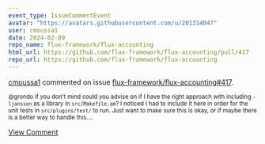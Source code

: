 ```yaml
---
event_type: IssueCommentEvent
avatar: "https://avatars.githubusercontent.com/u/20131404?"
user: cmoussa1
date: 2024-02-09
repo_name: flux-framework/flux-accounting
html_url: https://github.com/flux-framework/flux-accounting/pull/417
repo_url: https://github.com/flux-framework/flux-accounting
---
```


<a href='https://github.com/cmoussa1' target='_blank'>cmoussa1</a> commented on issue <a href='https://github.com/flux-framework/flux-accounting/pull/417' target='_blank'>flux-framework/flux-accounting#417</a>.

<small>@grondo if you don't mind could you advise on if I have the right approach with including `-ljansson` as a library in `src/Makefile.am`? I noticed I had to include it here in order for the unit tests in `src/plugins/test/` to run. Just want to make sure this is okay, or if maybe there is a better way to handle this....</small>

<a href='https://github.com/flux-framework/flux-accounting/pull/417' target='_blank'>View Comment</a>